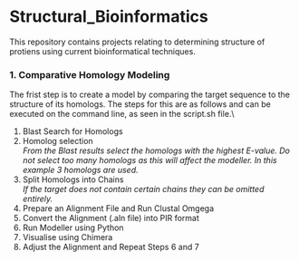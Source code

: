 # Structural_Bioinformatics
This repository contains projects relating to determining structure of protiens using current bioinformatical techniques. 

### 1. Comparative Homology Modeling
The frist step is to create a model by comparing the target sequence to the structure of its homologs. The steps for this are as follows and can be executed on the command line, as seen in the script.sh file.\
1) Blast Search for Homologs
2) Homolog selection\
   *From the Blast results select the homologs with the highest E-value. Do not select too many homologs as this will affect the modeller. In this example 3 homologs are used.*
3) Split Homologs into Chains\
   *If the target does not contain certain chains they can be omitted entirely.*
4) Prepare an Alignment File and Run Clustal Omgega
5) Convert the Alignment (.aln file) into PIR format
6) Run Modeller using Python
7) Visualise using Chimera
8) Adjust the Alignment and Repeat Steps 6 and 7
